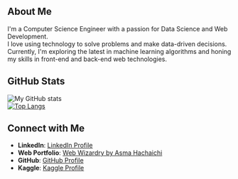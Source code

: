 ## About Me
I'm a Computer Science Engineer with a passion for Data Science and Web Development.   
I love using technology to solve problems and make data-driven decisions.   
Currently, I'm exploring the latest in machine learning algorithms and honing my skills in front-end and back-end web technologies.

## GitHub Stats
![My GitHub stats](https://github-readme-streak-stats.herokuapp.com/?user=asma-hachaichi)  
[![Top Langs](https://github-readme-stats.vercel.app/api/top-langs/?username=asma-hachaichi&layout=compact&theme=vision-friendly-dark)](https://github.com/anuraghazra/github-readme-stats)

## Connect with Me
- **LinkedIn**: [LinkedIn Profile](https://www.linkedin.com/in/asma-hachaichi-4a194916a/)
- **Web Portfolio**: [Web Wizardry by Asma Hachaichi](https://asma-hachaichi.github.io/portfolio/?fbclid=IwAR1AvbXEvU34oE_HuVJQLKO6XbTr_fkTJS7VfaJYeDAitKDfua8e-H2qDXk)
- **GitHub**: [GitHub Profile](https://github.com/asma-hachaichi)
- **Kaggle**: [Kaggle Profile](https://www.kaggle.com/asmahachaichi)
